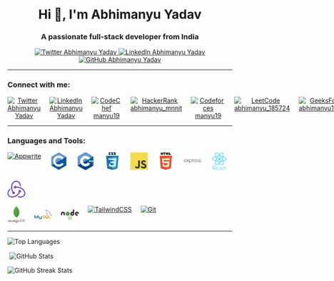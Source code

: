 <h1 align="center">Hi 👋, I'm Abhimanyu Yadav</h1>
<h3 align="center">A passionate full-stack developer from India</h3>

<p align="center">
  <a href="https://twitter.com/abhiman57790348" target="blank">
    <img
      src="https://img.shields.io/twitter/follow/abhiman57790348?logo=twitter&style=for-the-badge"
      alt="Twitter Abhimanyu Yadav"
    />
  </a>
  <a href="https://linkedin.com/in/abhimanyu-yadav-21459b226" target="blank">
    <img
      src="https://img.shields.io/badge/-Abhimanyu%20Yadav-blue?style=for-the-badge&logo=Linkedin&logoColor=white"
      alt="LinkedIn Abhimanyu Yadav"
    />
  </a>
  <a href="https://github.com/Melkor786" target="blank">
    <img
      src="https://img.shields.io/github/followers/Melkor786?logo=github&style=for-the-badge"
      alt="GitHub Abhimanyu Yadav"
    />
  </a>
</p>

---

<h3 align="left">Connect with me:</h3>
<p align="center" style="display: flex; gap: 20px;">
  <a href="https://twitter.com/abhiman57790348" target="blank">
    <img
      align="center"
      src="https://raw.githubusercontent.com/rahuldkjain/github-profile-readme-generator/master/src/images/icons/Social/twitter.svg"
      alt="Twitter Abhimanyu Yadav"
      height="30"
      width="40"
    />
  </a>
  <a href="https://linkedin.com/in/abhimanyu-yadav-21459b226" target="blank">
    <img
      align="center"
      src="https://raw.githubusercontent.com/rahuldkjain/github-profile-readme-generator/master/src/images/icons/Social/linked-in-alt.svg"
      alt="LinkedIn Abhimanyu Yadav"
      height="30"
      width="40"
    />
  </a>
  <a href="https://www.codechef.com/users/manyu19" target="blank">
    <img
      align="center"
      src="https://cdn.jsdelivr.net/npm/simple-icons@3.1.0/icons/codechef.svg"
      alt="CodeChef manyu19"
      height="30"
      width="40"
    />
  </a>
  <a href="https://www.hackerrank.com/abhimanyu_mnnit" target="blank">
    <img
      align="center"
      src="https://raw.githubusercontent.com/rahuldkjain/github-profile-readme-generator/master/src/images/icons/Social/hackerrank.svg"
      alt="HackerRank abhimanyu_mnnit"
      height="30"
      width="40"
    />
  </a>
  <a href="https://codeforces.com/profile/manyu19" target="blank">
    <img
      align="center"
      src="https://raw.githubusercontent.com/rahuldkjain/github-profile-readme-generator/master/src/images/icons/Social/codeforces.svg"
      alt="Codeforces manyu19"
      height="30"
      width="40"
    />
  </a>
  <a href="https://www.leetcode.com/abhimanyu_185724" target="blank">
    <img
      align="center"
      src="https://raw.githubusercontent.com/rahuldkjain/github-profile-readme-generator/master/src/images/icons/Social/leet-code.svg"
      alt="LeetCode abhimanyu_185724"
      height="30"
      width="40"
    />
  </a>
  <a href="https://auth.geeksforgeeks.org/user/abhimanyu19072002" target="blank">
    <img
      align="center"
      src="https://raw.githubusercontent.com/rahuldkjain/github-profile-readme-generator/master/src/images/icons/Social/geeks-for-geeks.svg"
      alt="GeeksForGeeks abhimanyu19072002"
      height="30"
      width="40"
    />
  </a>
</p>

---

<h3 align="left">Languages and Tools:</h3>
<p align="center" style="display: flex; flex-wrap: wrap; gap: 20px;">
  <a href="https://appwrite.io" target="_blank" rel="noreferrer">
    <img
      src="https://www.vectorlogo.zone/logos/appwriteio/appwriteio-icon.svg"
      alt="Appwrite"
      width="40"
      height="40"
    />
  </a>
  <a href="https://www.cprogramming.com/" target="_blank" rel="noreferrer">
    <img
      src="https://raw.githubusercontent.com/devicons/devicon/master/icons/c/c-original.svg"
      alt="C"
      width="40"
      height="40"
    />
  </a>
  <a href="https://www.w3schools.com/cpp/" target="_blank" rel="noreferrer">
    <img
      src="https://raw.githubusercontent.com/devicons/devicon/master/icons/cplusplus/cplusplus-original.svg"
      alt="C++"
      width="40"
      height="40"
    />
  </a>
  <a href="https://www.w3schools.com/css/" target="_blank" rel="noreferrer">
    <img
      src="https://raw.githubusercontent.com/devicons/devicon/master/icons/css3/css3-original-wordmark.svg"
      alt="CSS3"
      width="40"
      height="40"
    />
  </a>
  <a
    href="https://developer.mozilla.org/en-US/docs/Web/JavaScript"
    target="_blank"
    rel="noreferrer"
  >
    <img
      src="https://raw.githubusercontent.com/devicons/devicon/master/icons/javascript/javascript-original.svg"
      alt="JavaScript"
      width="40"
      height="40"
    />
  </a>
  <a href="https://www.w3.org/html/" target="_blank" rel="noreferrer">
    <img
      src="https://raw.githubusercontent.com/devicons/devicon/master/icons/html5/html5-original-wordmark.svg"
      alt="HTML5"
      width="40"
      height="40"
    />
  </a>
  <a href="https://expressjs.com" target="_blank" rel="noreferrer">
    <img
      src="https://raw.githubusercontent.com/devicons/devicon/master/icons/express/express-original-wordmark.svg"
      alt="ExpressJS"
      width="40"
      height="40"
    />
  </a>
  <a href="https://reactjs.org/" target="_blank" rel="noreferrer">
    <img
      src="https://raw.githubusercontent.com/devicons/devicon/master/icons/react/react-original-wordmark.svg"
      alt="React"
      width="40"
      height="40"
    />
  </a>
  <a href="https://redux.js.org" target="_blank" rel="noreferrer">
    <img
      src="https://raw.githubusercontent.com/devicons/devicon/master/icons/redux/redux-original.svg"
      alt="Redux"
      width="40"
      height="40"
    />
  </a>
</p>

<p align="center" style="display: flex; flex-wrap: wrap; gap: 20px;">
  <a href="https://www.mongodb.com/" target="_blank" rel="noreferrer">
    <img
      src="https://raw.githubusercontent.com/devicons/devicon/master/icons/mongodb/mongodb-original-wordmark.svg"
      alt="MongoDB"
      width="40"
      height="40"
    />
  </a>
  <a href="https://www.mysql.com/" target="_blank" rel="noreferrer">
    <img
      src="https://raw.githubusercontent.com/devicons/devicon/master/icons/mysql/mysql-original-wordmark.svg"
      alt="MySQL"
      width="40"
      height="40"
    />
  </a>
  <a href="https://nodejs.org" target="_blank" rel="noreferrer">
    <img
      src="https://raw.githubusercontent.com/devicons/devicon/master/icons/nodejs/nodejs-original-wordmark.svg"
      alt="NodeJS"
      width="40"
      height="40"
    />
  </a>
  <a href="https://tailwindcss.com/" target="_blank" rel="noreferrer">
    <img
      src="https://www.vectorlogo.zone/logos/tailwindcss/tailwindcss-icon.svg"
      alt="TailwindCSS"
      width="40"
      height="40"
    />
  </a>
  <a href="https://git-scm.com/" target="_blank" rel="noreferrer">
    <img
      src="https://www.vectorlogo.zone/logos/git-scm/git-scm-icon.svg"
      alt="Git"
      width="40"
      height="40"
    />
  </a>
</p>

---

<p>
  <img
    align="left"
    src="https://github-readme-stats.vercel.app/api/top-langs?username=melkor786&show_icons=true&locale=en&layout=compact"
    alt="Top Languages"
  />
</p>

<p>
  &nbsp
<p>
  &nbsp;<img
    align="center"
    src="https://github-readme-stats.vercel.app/api?username=melkor786&show_icons=true&locale=en"
    alt="GitHub Stats"
  />
</p>
<p>
  <img
    align="center"
    src="https://github-readme-streak-stats.herokuapp.com/?user=melkor786&"
    alt="GitHub Streak Stats"
  />
</p>
